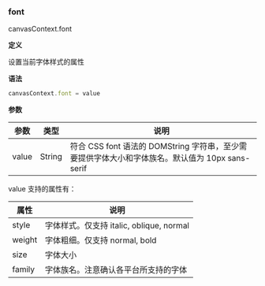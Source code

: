 ### font
canvasContext.font

**定义**

设置当前字体样式的属性

**语法**

```javascript
canvasContext.font = value
```


**参数**

|参数	|类型	|说明																							|
|---	|---	|---																							|
|value	|String	|符合 CSS font 语法的 DOMString 字符串，至少需要提供字体大小和字体族名。默认值为 10px sans-serif|

value 支持的属性有：

|属性	|说明										|
|---|---|
|style	|字体样式。仅支持 italic, oblique, normal	|
|weight	|字体粗细。仅支持 normal, bold				|
|size	|字体大小									|
|family	|字体族名。注意确认各平台所支持的字体		|
